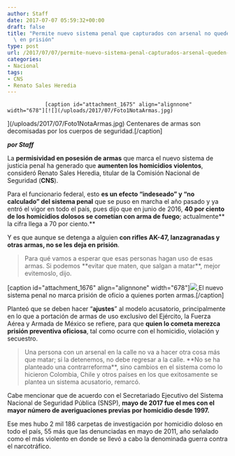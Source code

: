 ```yaml
---
author: Staff
date: 2017-07-07 05:59:32+00:00
draft: false
title: "Permite nuevo sistema penal que capturados con arsenal no queden\
  \ en prisión"
type: post
url: /2017/07/07/permite-nuevo-sistema-penal-capturados-arsenal-queden-en-prision/
categories:
- Nacional
tags:
- CNS
- Renato Sales Heredia
---
```



				[caption id="attachment_1675" align="alignnone" width="678"][![](/uploads/2017/07/Foto1NotaArmas.jpg)
](/uploads/2017/07/Foto1NotaArmas.jpg) Centenares de armas son decomisadas por los cuerpos de seguridad.[/caption]

_**por Staff**_

La **permisividad en posesión de armas** que marca el nuevo sistema de justicia penal ha generado que **aumenten los homicidios violentos**, consideró Renato Sales Heredia, titular de la Comisión Nacional de Seguridad (**CNS**).

Para el funcionario federal, esto **es un efecto “indeseado” y “no calculado” del sistema penal** que se puso en marcha el año pasado y ya entró el vigor en todo el país, pues dijo que en junio de 2016, **40 por ciento de los homicidios dolosos se cometían con arma de fuego**; actualmente** la cifra llega a 70 por ciento.**

Y es que aunque se detenga a alguien **con rifles AK-47, lanzagranadas y otras armas, no se les deja en prisión**.


<blockquote>Para qué vamos a esperar que esas personas hagan uso de esas armas. Si podemos **evitar que maten, que salgan a matar**, mejor evitemoslo, dijo.</blockquote>


[caption id="attachment_1676" align="alignnone" width="678"][![](/uploads/2017/07/Foto2NotaArmas.jpg)
](/uploads/2017/07/Foto2NotaArmas.jpg) El nuevo sistema penal no marca prisión de oficio a quienes porten armas.[/caption]

Planteó que se deben hacer “**ajustes**” al modelo acusatorio, principalmente en lo que a portación de armas de uso exclusivo del Ejército, la Fuerza Aérea y Armada de México se refiere, para que **quien lo cometa merezca prisión preventiva oficiosa**, tal como ocurre con el homicidio, violación y secuestro.


<blockquote>Una persona con un arsenal en la calle no va a hacer otra cosa más que matar; si la detenemos, no debe regresar a la calle. **No se ha planteado una contrarreforma**, sino cambios en el sistema como lo hicieron Colombia, Chile y otros países en los que exitosamente se plantea un sistema acusatorio, remarcó.</blockquote>


Cabe mencionar que de acuerdo con el Secretariado Ejecutivo del Sistema Nacional de Seguridad Pública (SNSP), **mayo de 2017 fue el mes con el mayor número de averiguaciones previas por homicidio desde 1997.**

Ese mes hubo 2 mil 186 carpetas de investigación por homicidio doloso en todo el país, 55 más que las denunciadas en mayo de 2011, año señalado como el más violento en donde se llevó a cabo la denominada guerra contra el narcotráfico.		
